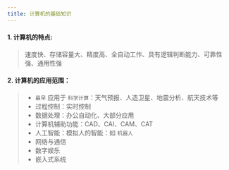 ```yaml
---
title: 计算机的基础知识
---
```


#### 1. 计算机的特点:
   > 速度快、存储容量大、精度高、全自动工作、具有逻辑判断能力、可靠性强、通用性强

#### 2. 计算机的应用范围：
   > - `最早` 应用于 `科学计算`：天气预报、人造卫星、地震分析、航天技术等
   > - 过程控制：实时控制
   > - 数据处理：办公自动化、大部分应用
   > - 计算机辅助功能：CAD、CAI、CAM、CAT
   > - 人工智能：模拟人的智能：如 `机器人`
   > - 网络与通信
   > - 数字娱乐
   > - 嵌入式系统

